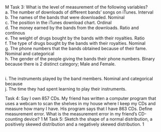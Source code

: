 M Task 3: What is the level of measurement of the following variables? 
<br>a. The number of downloads of different bands’ songs on iTunes.
    Interval 
<br>b. The names of the bands that were downloaded. 
    Nominal
</br>c. The position in the iTunes download chart.
    Ordinal
<br>d. The money earned by the bands from the downloads.
    Ratio and continous
<br>e. The weight of drugs bought by the bands with their royalties.
    Ratio
<br>f. The type of drugs bought by the bands with their royalties.
    Nominal 
<br>g. The phone numbers that the bands obtained because of their fame. 
    Nominal and categorical
<br>h. The gender of the people giving the bands their phone numbers.
    Binary because there is 2 distinct category; Male and Female.
    
<br>i. The instruments played by the band members.
      Nominal and categorical because 
<br>j. The time they had spent learning to play their instruments. 


Task 4: Say I own 857 CDs. My friend has written a computer program that uses a webcam to scan the shelves in my house where I keep my CDs and measure how many I have. His program says that I have 863 CDs. Define measurement error. What is the measurement error in my friend’s CD-counting device? 1 M Task 5: Sketch the shape of a normal distribution, a positively skewed distribution and a negatively skewed distribution. 1

